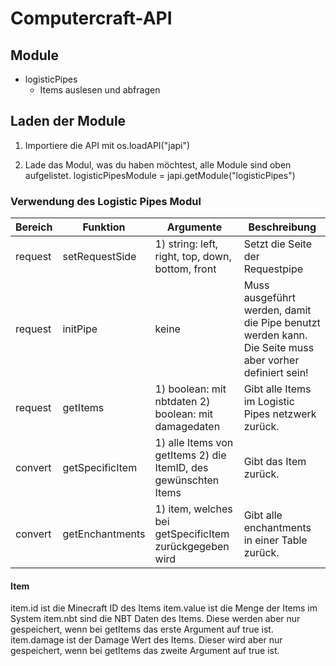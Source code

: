 # Computercraft-API

## Module
- logisticPipes
  - Items auslesen und abfragen

## Laden der Module

1. Importiere die API mit
    os.loadAPI("japi")
    
2. Lade das Modul, was du haben möchtest, alle Module sind oben aufgelistet.
    logisticPipesModule = japi.getModule("logisticPipes")
    
    
    
### Verwendung des Logistic Pipes Modul

|Bereich|Funktion      |Argumente                               |Beschreibung                   |
|---    |---           |---                                     |---                            |
|request|setRequestSide|1) string: left, right, top, down, bottom, front|Setzt die Seite der Requestpipe|
|request|initPipe      |keine                                   |Muss ausgeführt werden, damit die Pipe benutzt werden kann. Die Seite muss aber vorher definiert sein!|
|request|getItems      |1) boolean: mit nbtdaten 2) boolean: mit damagedaten|Gibt alle Items im Logistic Pipes netzwerk zurück.|
|convert|getSpecificItem|1) alle Items von getItems 2) die ItemID, des gewünschten Items|Gibt das Item zurück.
|convert|getEnchantments|1) item, welches bei getSpecificItem zurückgegeben wird|Gibt alle enchantments in einer Table zurück.|

#### Item

item.id ist die Minecraft ID des Items
item.value ist die Menge der Items im System
item.nbt sind die NBT Daten des Items. Diese werden aber nur gespeichert, wenn bei getItems das erste Argument auf true ist.
item.damage ist der Damage Wert des Items. Dieser wird aber nur gespeichert, wenn bei getItems das zweite Argument auf true ist.
